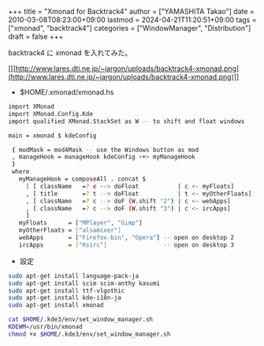 +++
title = "Xmonad for Backtrack4"
author = ["YAMASHITA Takao"]
date = 2010-03-08T08:23:00+09:00
lastmod = 2024-04-21T11:20:51+09:00
tags = ["xmonad", "backtrack4"]
categories = ["WindowManager", "Distribution"]
draft = false
+++

backtrack4 に xmonad を入れてみた。

[[[http://www.lares.dti.ne.jp/~jargon/uploads/backtrack4-xmonad.png](http://www.lares.dti.ne.jp/~jargon/uploads/backtrack4-xmonad.png)]]

-   $HOME/.xmonad/xmonad.hs

<!--listend-->

```sh
import XMonad
import XMonad.Config.Kde
import qualified XMonad.StackSet as W -- to shift and float windows

main = xmonad $ kdeConfig

 { modMask = mod4Mask -- use the Windows button as mod
 , manageHook = manageHook kdeConfig <+> myManageHook
 }
 where
   myManageHook = composeAll . concat $
     [ [ className   =? c --> doFloat           | c <- myFloats]
     , [ title       =? t --> doFloat           | t <- myOtherFloats]
     , [ className   =? c --> doF (W.shift "2") | c <- webApps]
     , [ className   =? c --> doF (W.shift "3") | c <- ircApps]
     ]
   myFloats      = ["MPlayer", "Gimp"]
   myOtherFloats = ["alsamixer"]
   webApps       = ["Firefox-bin", "Opera"] -- open on desktop 2
   ircApps       = ["Ksirc"]                -- open on desktop 3
```

-   設定

<!--listend-->

```sh
sudo apt-get install language-pack-ja
sudo apt-get install scim scim-anthy kasumi
sudo apt-get install ttf-vlgothic
sudo apt-get install kde-i18n-ja
sudo apt-get install xmonad

cat $HOME/.kde3/env/set_window_manager.sh
KDEWM=/usr/bin/xmonad
chmod +x $HOME/.kde3/env/set_window_manager.sh
```
